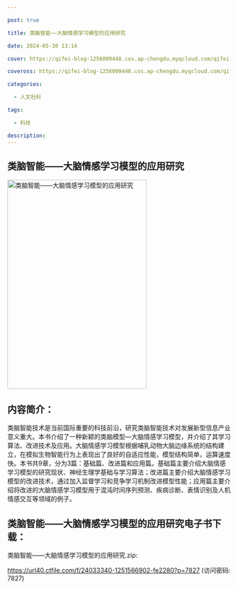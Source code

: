 ```yaml
---

post: true

title: 类脑智能——大脑情感学习模型的应用研究

date: 2024-05-30 13:14

cover: https://qifei-blog-1256009448.cos.ap-chengdu.myqcloud.com/qifei-blog/51UmLdcjFBL.jpg

coveross: https://qifei-blog-1256009448.cos.ap-chengdu.myqcloud.com/qifei-blog/51UmLdcjFBL.jpg

categories:

  - 人文社科

tags:

  - 科技

description:
---
```


## 类脑智能——大脑情感学习模型的应用研究

<img alt="类脑智能——大脑情感学习模型的应用研究" class="aligncenter loading" data-was-processed="true" decoding="async" fetchpriority="high" height="471" src="https://qifei-blog-1256009448.cos.ap-chengdu.myqcloud.com/qifei-blog/51UmLdcjFBL.jpg" style="cursor: zoom-in;" width="314"/>

## 内容简介：

类脑智能技术是当前国际重要的科技前沿，研究类脑智能技术对发展新型信息产业意义重大。本书介绍了一种新颖的类脑模型—大脑情感学习模型，并介绍了其学习算法、改进技术及应用。大脑情感学习模型根据哺乳动物大脑边缘系统的结构建立，在模拟生物智能行为上表现出了良好的自适应性能，模型结构简单，运算速度快。本书共9章，分为3篇：基础篇、改进篇和应用篇。基础篇主要介绍大脑情感学习模型的研究现状、神经生理学基础与学习算法；改进篇主要介绍大脑情感学习模型的改进技术，通过加入监督学习和竞争学习机制改进模型性能；应用篇主要介绍将改进的大脑情感学习模型用于混沌时间序列预测、疾病诊断、表情识别及人机情感交互等领域的例子。

## 类脑智能——大脑情感学习模型的应用研究电子书下载：

类脑智能——大脑情感学习模型的应用研究.zip: 

https://url40.ctfile.com/f/24033340-1251566902-fe2280?p=7827 (访问密码: 7827)

